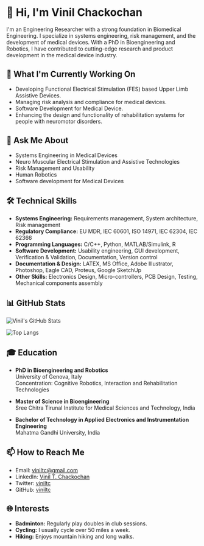 # 👋 Hi, I'm Vinil Chackochan

I'm an Engineering Researcher with a strong foundation in Biomedical Engineering. I specialize in systems engineering, risk management, and the development of medical devices. With a PhD in Bioengineering and Robotics, I have contributed to cutting-edge research and product development in the medical device industry.

## 🌱 What I'm Currently Working On
- Developing Functional Electrical Stimulation (FES) based Upper Limb Assistive Devices.
- Managing risk analysis and compliance for medical devices.
- Software Development for Medical Device.
- Enhancing the design and functionality of rehabilitation systems for people with neuromotor disorders.

## 💬 Ask Me About
- Systems Engineering in Medical Devices
- Neuro Muscular Electrical Stimulation and Assistive Technologies
- Risk Management and Usability
- Human Robotics
- Software development for Medical Devices

## 🛠️ Technical Skills
- **Systems Engineering:** Requirements management, System architecture, Risk management 
- **Regulatory Compliance:** EU MDR, IEC 60601, ISO 14971, IEC 62304, IEC 62366
- **Programming Languages:** C/C++, Python, MATLAB/Simulink, R
- **Software Development:** Usability engineering, GUI development, Verification & Validation, Documentation, Version control 
- **Documentation & Design:** LATEX, MS Office, Adobe Illustrator, Photoshop, Eagle CAD, Proteus, Google SketchUp
- **Other Skills:** Electronics Design, Micro-controllers, PCB Design, Testing, Mechanical components assembly

## 📊 GitHub Stats
![Vinil's GitHub Stats](https://github-readme-stats.vercel.app/api?username=viniltc&show_icons=true&theme=radical)

![Top Langs](https://github-readme-stats.vercel.app/api/top-langs/?username=viniltc&layout=compact&theme=radical)



## 🎓 Education
- **PhD in Bioengineering and Robotics**  
  University of Genova, Italy  
  Concentration: Cognitive Robotics, Interaction and Rehabilitation Technologies

- **Master of Science in Bioengineering**  
  Sree Chitra Tirunal Institute for Medical Sciences and Technology, India

- **Bachelor of Technology in Applied Electronics and Instrumentation Engineering**  
  Mahatma Gandhi University, India

## 📫 How to Reach Me
- Email: [viniltc@gmail.com](mailto:viniltc@gmail.com)
- LinkedIn: [Vinil T. Chackochan](https://www.linkedin.com/in/vinil-t-c-0b188a4b/)
- Twitter: [viniltc](https://x.com/viniltc)
- GitHub: [viniltc](https://github.com/viniltc)

## 🌐 Interests
- **Badminton:** Regularly play doubles in club sessions.
- **Cycling:** I usually cycle over 50 miles a week.
- **Hiking:** Enjoys mountain hiking and long walks.


